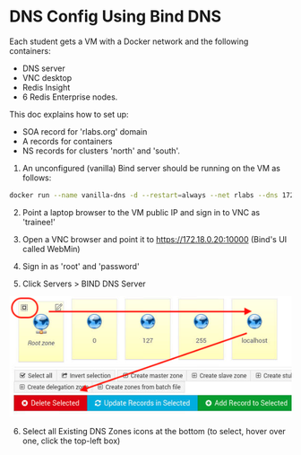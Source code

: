 # DNS Config Using Bind DNS

Each student gets a VM with a Docker network and the following containers:
- DNS server
- VNC desktop
- Redis Insight
- 6 Redis Enterprise nodes.

This doc explains how to set up:
- SOA record for 'rlabs.org' domain
- A records for containers
- NS records for clusters 'north' and 'south'.

1. An unconfigured (vanilla) Bind server should be running on the VM as follows:

```bash
docker run --name vanilla-dns -d --restart=always --net rlabs --dns 172.18.0.20 --hostname ns.rlabs.org --ip 172.18.0.20 -p 10000:10000/tcp sameersbn/bind
```

2. Point a laptop browser to the VM public IP and sign in to VNC as 'trainee!'

3. Open a VNC browser and point it to https://172.18.0.20:10000 (Bind's UI called WebMin)

4. Sign in as 'root' and 'password'

5. Click Servers > BIND DNS Server

![](img/04%20-%20DNS%20default%20zone%20select.png)

  
6. Select all Existing DNS Zones icons at the bottom (to select, hover over one,  click the top-left box)

<image>


